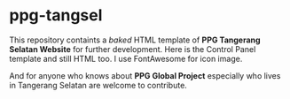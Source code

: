 ppg-tangsel
===========

This repository containts a *baked* HTML template of **PPG Tangerang Selatan Website** for further development.
Here is the Control Panel template and still HTML too. I use FontAwesome for icon image.

And for anyone who knows about **PPG Global Project** especially who lives in Tangerang Selatan are welcome to contribute.
